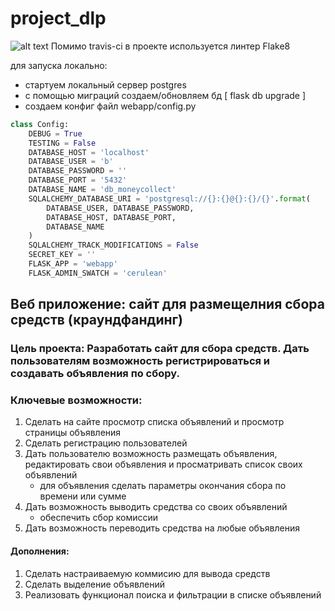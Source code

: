 # project_dlp

![alt text](https://app.travis-ci.com/kochetkov-i/project_dlp.svg?branch=main)
Помимо travis-ci в проекте используется линтер Flake8

для запуска локально:
- стартуем локальный сервер postgres
- с помощью миграций создаем/обновляем бд [ flask db upgrade ]
- создаем конфиг файл webapp/config.py 
```py
class Config:
    DEBUG = True
    TESTING = False
    DATABASE_HOST = 'localhost'
    DATABASE_USER = 'b'
    DATABASE_PASSWORD = ''
    DATABASE_PORT = '5432'
    DATABASE_NAME = 'db_moneycollect'
    SQLALCHEMY_DATABASE_URI = 'postgresql://{}:{}@{}:{}/{}'.format(
        DATABASE_USER, DATABASE_PASSWORD,
        DATABASE_HOST, DATABASE_PORT,
        DATABASE_NAME
    )
    SQLALCHEMY_TRACK_MODIFICATIONS = False
    SECRET_KEY = ''
    FLASK_APP = 'webapp'
    FLASK_ADMIN_SWATCH = 'cerulean'
```

## Веб приложение: сайт для размещелния сбора средств (краундфандинг)
### Цель проекта: Разработать сайт для сбора средств. Дать пользователям возможность регистрироваться и создавать объявления по сбору.

### Ключевые возможности:
1. Сделать на сайте просмотр списка объявлений и просмотр страницы объявления
2. Сделать регистрацию пользователей
3. Дать пользователю возможность размещать объявления, редактировать свои объявления и просматривать список своих объявлений
    * для объявления сделать параметры окончания сбора по времени или сумме
5. Дать возможность выводить средства со своих объявлений
    * обеспечить сбор комиссии
7. Дать возможность переводить средства на любые объявления

#### Дополнения: 
1. Сделать настраиваемую коммисию для вывода средств
2. Сделать выделение объявлений
3. Реализовать функционал поиска и фильтрации в списке объявлений
